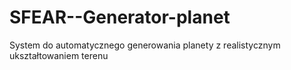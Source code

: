# SFEAR--Generator-planet
System do automatycznego generowania planety z realistycznym ukształtowaniem terenu
